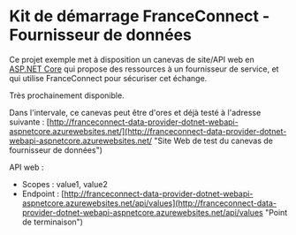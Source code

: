 # Kit de démarrage FranceConnect - Fournisseur de données #

Ce projet exemple met à disposition un canevas de site/API web en [ASP.NET Core](http://www.dotnetfoundation.org/aspnet-core "ASP.NET Core") qui propose des ressources à un fournisseur de service, et qui utilise FranceConnect pour sécuriser cet échange. 

Très prochainement disponible.

Dans l'intervale, ce canevas peut être d'ores et déjà testé à l'adresse suivante : [http://franceconnect-data-provider-dotnet-webapi-aspnetcore.azurewebsites.net/](http://franceconnect-data-provider-dotnet-webapi-aspnetcore.azurewebsites.net/ "Site Web de test du canevas de fournisseur de données")

API web :
- Scopes : value1, value2
- Endpoint : [http://franceconnect-data-provider-dotnet-webapi-aspnetcore.azurewebsites.net/api/values](http://franceconnect-data-provider-dotnet-webapi-aspnetcore.azurewebsites.net/api/values "Point de terminaison")